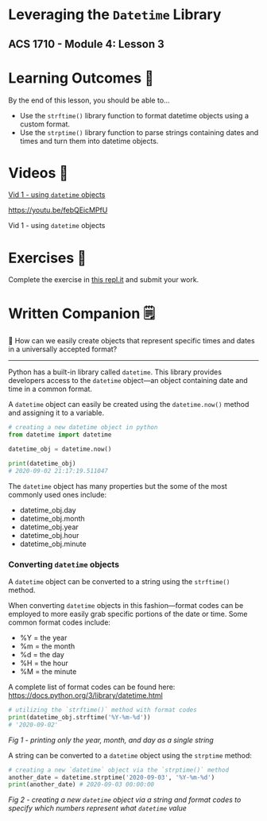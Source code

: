 # Leveraging the `Datetime` Library

## ACS 1710 - Module 4: Lesson 3

# Learning Outcomes 💫

By the end of this lesson, you should be able to...

- Use the `strftime()` library function to format datetime objects using a custom format.
- Use the `strptime()` library function to parse strings containing dates and times and turn them into datetime objects.

# Videos 🎥

[Vid 1 - using `datetime` objects](https://file.notion.so/f/f/6004cc36-d69e-461f-a1c5-8e5078ac8f6b/1c38acb9-9167-41eb-a4a1-960e75f55a15/16_Datetimes.mov?table=block&id=f1da28a3-510e-4b77-a14e-eea87bacd1c9&spaceId=6004cc36-d69e-461f-a1c5-8e5078ac8f6b&expirationTimestamp=1728064800000&signature=81dkYL2UXJ13Jb1gMhKZZn9XEkyxFVTghki4ZXq-arE&downloadName=16_Datetimes.mov)

https://youtu.be/febQEicMPfU

Vid 1 - using `datetime` objects

# Exercises 💪

Complete the exercise in [this repl.it](https://repl.it/team/WebArchitecture/Module-401DatetimePractice) and submit your work.

# Written Companion 🗒

<aside>
🤔 How can we easily create objects that represent specific times and dates in a universally accepted format?

</aside>

---

Python has a built-in library called `datetime`. This library provides developers access to the `datetime` object—an object containing date and time in a common format.

A `datetime` object can easily be created using the `datetime.now()` method and assigning it to a variable.

```python
# creating a new datetime object in python
from datetime import datetime

datetime_obj = datetime.now()

print(datetime_obj)
# 2020-09-02 21:17:19.511047
```

The `datetime` object has many properties but the some of the most commonly used ones include:

- datetime_obj.day
- datetime_obj.month
- datetime_obj.year
- datetime_obj.hour
- datetime_obj.minute

### Converting `datetime` objects

A `datetime` object can be converted to a string using the `strftime()` method.

When converting `datetime` objects in this fashion—format codes can be employed to more easily grab specific portions of the date or time. Some common format codes include:

- %Y = the year
- %m = the month
- %d = the day
- %H = the hour
- %M = the minute

A complete list of format codes can be found here: https://docs.python.org/3/library/datetime.html

```python
# utilizing the `strftime()` method with format codes
print(datetime_obj.strftime('%Y-%m-%d'))
# '2020-09-02'
```

*Fig 1 - printing only the year, month, and day as a single string*

A string can be converted to a `datetime` object using the `strptime` method:

```python
# creating a new `datetime` object via the `strptime()` method
another_date = datetime.strptime('2020-09-03', '%Y-%m-%d')
print(another_date) # 2020-09-03 00:00:00
```

*Fig 2 - creating a new `datetime` object via a string and format codes to specify which numbers represent what `datetime` value*
